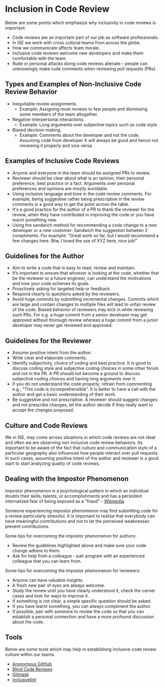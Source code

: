 # Inclusion in Code Review

Below are some points which emphasize why inclusivity in code reviews is important:

* Code reviews are an important part of our job as software professionals.
* In ISE we work with cross cultural teams from across the globe.
* How we communicate affects team morale.
* Inclusive code reviews welcome new developers and make them comfortable with the team.
* Rude or personal attacks doing code reviews alienate - people can unknowingly make rude comments when reviewing pull requests (PRs).

## Types and Examples of Non-Inclusive Code Review Behavior

* Inequitable review assignments.
  * Example: Assigning most reviews to few people and dismissing some members of the team altogether.
* Negative interpersonal interactions.
  * Example: Long arguments over subjective topics such as code style.
* Biased decision making.
  * Example: Comments about the developer and not the code. Assuming code from developer X will always be good and hence not reviewing it properly and vice versa.

## Examples of Inclusive Code Reviews

* Anyone and everyone in the team should be assigned PRs to review.
* Reviewer should be clear about what is an opinion, their personal preference, best practice or a fact. Arguments over personal preferences and opinions are mostly avoidable.
* Using inclusive language and tone in the code review comments. For example, being suggestive rather being prescriptive in the review comments is a good way to get the point across the table.
* It's a good practice for the author of a PR to thank the reviewer for the review, when they have contributed in improving the code or you have learnt something new.
* Using the sandwich method for recommending a code change to a new developer or a new customer: Sandwich the suggestion between 2 compliments. For example: "Great work so far, but I would recommend a few changes here. Btw, I loved the use of XYZ here, nice job!"

## Guidelines for the Author

* Aim to write a code that is easy to read, review and maintain.
* It’s important to ensure that whoever is looking at the code, whether that be the reviewer or a future engineer, can understand the motivations and how your code achieves its goals.
* Proactively asking for targeted help or feedback.
* Respond clearly to questions asked by the reviewers.
* Avoid huge commits by submitting incremental changes. Commits which are large and contain changes to multiple files will lead to unfair review of the code. Biased behavior of reviewers may kick in while reviewing such PRs. For e.g. a huge commit from a senior developer may get approved without thorough review whereas a huge commit from a junior developer may never get reviewed and approved.

## Guidelines for the Reviewer

* Assume positive intent from the author.
* Write clear and elaborate comments.
* Identify subjectivity, choice of coding and best practice. It is good to discuss coding style and subjective coding choices in some other forum and not in the PR. A PR should not become a ground to discuss subjective coding choices and having long arguments over it.
* If you do not understand the code properly, refrain from commenting e.g., "This code is incomprehensible". It is better to have a call with the author and get a basic understanding of their work.
* Be suggestive and not prescriptive. A reviewer should suggest changes and not prescribe changes, let the author decide if they really want to accept the changes proposed.

## Culture and Code Reviews

We in ISE, may come across situations in which code reviews are not ideal and often we are observing non inclusive code review behaviors. Its important to be aware of the fact that culture and communication style of a particular geography also influences how people interact over pull requests.
In such cases, assuming positive intent of the author and reviewer is a good start to start analyzing quality of code reviews.

## Dealing with the Impostor Phenomenon

Impostor phenomenon is a psychological pattern in which an individual doubts their skills, talents, or accomplishments and has a persistent internalized fear of being exposed as a "fraud" - [Wikipedia](https://en.wikipedia.org/wiki/Impostor_phenomenon).

Someone experiencing impostor phenomenon may find submitting code for a review particularly stressful. It is important to realize that everybody can have meaningful contributions and not to let the perceived weaknesses prevent contributions.

Some tips for overcoming the impostor phenomenon for authors:

* Review the guidelines highlighted above and make sure your code change adhere to them.
* Ask for help from a colleague - pair program with an experienced colleague that you can learn from.

Some tips for overcoming the impostor phenomenon for reviewers:

* Anyone can have valuable insights.
* A fresh new pair of eyes are always welcome.
* Study the review until you have clearly understood it, check the corner cases and look for ways to improve it.
* If something is not clear, a simple specific question should be asked.
* If you have learnt something, you can always compliment the author.
* If possible, pair with someone to review the code so that you can establish a personal connection and have a more profound discussion about the code.

## Tools

Below are some tools which may help in establishing inclusive code review culture within our teams.

* [Anonymous GitHub](https://github.com/tdurieux/anonymous_github)
* [Blind Code Reviews](https://github.com/zombie/blind-reviews)
* [Gitmask](https://www.gitmask.com)
* [inclusivelint](https://github.com/inclusivelint)
